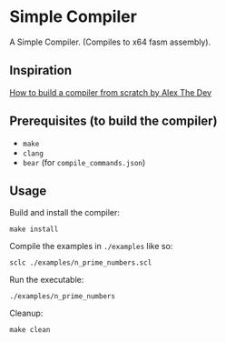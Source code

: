 # Simple Compiler

A Simple Compiler. (Compiles to x64 fasm assembly).

## Inspiration

[How to build a compiler from scratch by Alex The Dev](https://youtu.be/HOe2YFnzO2I)

## Prerequisites (to build the compiler)

- `make`
- `clang`
- `bear` (for `compile_commands.json`)

## Usage

Build  and install the compiler:

```
make install
```

Compile the examples in `./examples` like so:

```
sclc ./examples/n_prime_numbers.scl
```

Run the executable:

```
./examples/n_prime_numbers
```

Cleanup:

```
make clean
```
